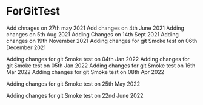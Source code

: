 # ForGitTest
Add chnages on 27th may 2021
Add changes on 4th June 2021
Adding changes on 5th Aug 2021
Adding Changes on 14th Sept 2021
Adding changes on 19th November 2021
Adding changes for git Smoke test on 06th December 2021

Adding changes for git Smoke test on 04th Jan 2022
Adding changes for git Smoke test on 05th Jan 2022
Adding changes for git Smoke test on 16th Mar 2022
Adding changes for git Smoke test on 08th Apr 2022

Adding changes for git Smoke test on 25th May 2022

Adding changes for git Smoke test on 22nd June 2022
